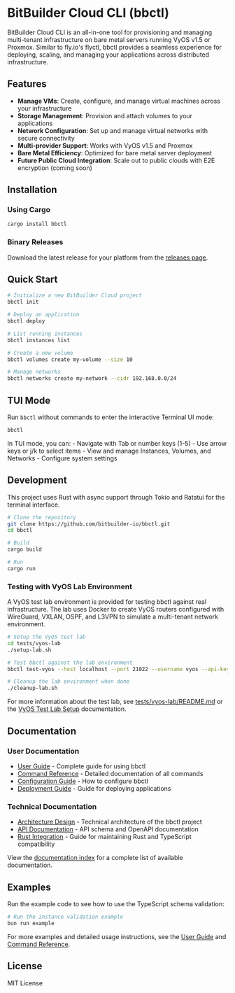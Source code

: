 # BitBuilder Cloud CLI (bbctl)

BitBuilder Cloud CLI is an all-in-one tool for provisioning and managing multi-tenant infrastructure on bare metal servers running VyOS v1.5 or Proxmox. Similar to fly.io's flyctl, bbctl provides a seamless experience for deploying, scaling, and managing your applications across distributed infrastructure.

## Features

- **Manage VMs**: Create, configure, and manage virtual machines across your infrastructure
- **Storage Management**: Provision and attach volumes to your applications
- **Network Configuration**: Set up and manage virtual networks with secure connectivity
- **Multi-provider Support**: Works with VyOS v1.5 and Proxmox
- **Bare Metal Efficiency**: Optimized for bare metal server deployment
- **Future Public Cloud Integration**: Scale out to public clouds with E2E encryption (coming soon)

## Installation

### Using Cargo

```bash
cargo install bbctl
```

### Binary Releases

Download the latest release for your platform from the [releases page].

[releases page]: https://github.com/bitbuilder-io/bbctl/releases

## Quick Start

```bash
# Initialize a new BitBuilder Cloud project
bbctl init

# Deploy an application
bbctl deploy

# List running instances
bbctl instances list

# Create a new volume
bbctl volumes create my-volume --size 10

# Manage networks
bbctl networks create my-network --cidr 192.168.0.0/24
```

## TUI Mode

Run `bbctl` without commands to enter the interactive Terminal UI mode:

```bash
bbctl
```

In TUI mode, you can: - Navigate with Tab or number keys (1-5) - Use arrow keys or j/k to select items - View and manage Instances, Volumes, and Networks - Configure system settings

## Development

This project uses Rust with async support through Tokio and Ratatui for the terminal interface.

```bash
# Clone the repository
git clone https://github.com/bitbuilder-io/bbctl.git
cd bbctl

# Build
cargo build

# Run
cargo run
```

### Testing with VyOS Lab Environment

A VyOS test lab environment is provided for testing bbctl against real infrastructure. The lab uses Docker to create VyOS routers configured with WireGuard, VXLAN, OSPF, and L3VPN to simulate a multi-tenant network environment.

```bash
# Setup the VyOS test lab
cd tests/vyos-lab
./setup-lab.sh

# Test bbctl against the lab environment
bbctl test-vyos --host localhost --port 21022 --username vyos --api-key bbctl-test-api

# Cleanup the lab environment when done
./cleanup-lab.sh
```

For more information about the test lab, see [tests/vyos-lab/README.md] or the [VyOS Test Lab Setup] documentation.

[tests/vyos-lab/README.md]: tests/vyos-lab/README.md
[VyOS Test Lab Setup]: docs/vyos-test-lab-setup.md

## Documentation

### User Documentation

- [User Guide] - Complete guide for using bbctl
- [Command Reference] - Detailed documentation of all commands
- [Configuration Guide] - How to configure bbctl
- [Deployment Guide] - Guide for deploying applications

[User Guide]: docs/user-guide.md
[Command Reference]: docs/command-reference.md
[Configuration Guide]: docs/configuration-guide.md
[Deployment Guide]: docs/deployment-guide.md

### Technical Documentation

- [Architecture Design] - Technical architecture of the bbctl project
- [API Documentation] - API schema and OpenAPI documentation
- [Rust Integration] - Guide for maintaining Rust and TypeScript compatibility

[Architecture Design]: docs/ARCHITECTURE_DESIGN.md
[API Documentation]: docs/api-readme.md
[Rust Integration]: docs/rust-integration.md

View the [documentation index] for a complete list of available documentation.

[documentation index]: docs/index.md

## Examples

Run the example code to see how to use the TypeScript schema validation:

```bash
# Run the instance validation example
bun run example
```

For more examples and detailed usage instructions, see the [User Guide] and [Command Reference].

[User Guide]: docs/user-guide.md
[Command Reference]: docs/command-reference.md

## License

MIT License
